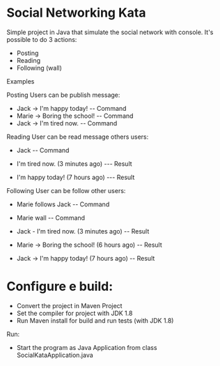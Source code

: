 # Social Networking Kata

Simple project in Java that simulate the social network with console.
It's possible to do 3 actions:

- Posting
- Reading
- Following (wall)

Examples

Posting
Users can be publish message:
- Jack -> I'm happy today!        -- Command
- Marie -> Boring the school!     -- Command
- Jack -> I'm tired now.          -- Command
     


Reading
User can be read message others users:
- Jack -- Command

-  I'm tired now. (3 minutes ago) --- Result
-  I'm happy today! (7 hours ago) --- Result



Following
User can be follow other users:
- Marie follows Jack -- Command
- Marie wall         -- Command

- Jack - I'm tired now. (3 minutes ago)       -- Result
- Marie -> Boring the school! (6 hours ago)   -- Result
- Jack -> I'm happy today! (7 hours ago)      -- Result






# Configure e build:
- Convert the project in Maven Project
- Set the compiler for project with JDK 1.8
- Run Maven install for build and run tests (with JDK 1.8)

Run:
- Start the program as Java Application from class SocialKataApplication.java
